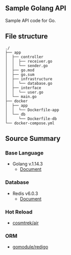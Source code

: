 ## Sample Golang API
Sample API code for Go.

## File structure
```commandline
./
├── app
│  ├── controller
│  │  ├── receiver.go
│  │  └── sender.go
│  ├── go.mod
│  ├── go.sum
│  ├── infrastructure
│  │  └── database.go
│  ├── interface
│  │  └── user.go
│  └── main.go
├── docker
│  ├── app
│  │  └── Dockerfile-app
│  └── db
│     └── Dockerfile-db
└── docker-compose.yml
```

## Source Summary
### Base Language
* Golang v.1.14.3
    * [Document](https://golang.org/doc/)

### Database
* Redis v6.0.3
    * [Document](https://redis.io/documentation)

### Hot Reload
* [cosmtrek/air](https://github.com/cosmtrek/air)

### ORM
* [gomodule/redigo](https://github.com/gomodule/redigo)
